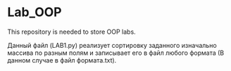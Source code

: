 # Lab_OOP
This repository is needed to store OOP labs.

Данный файл (LAB1.py) реализует сортировку заданного изначально массива по разным полям и записывает его в файл любого формата (В данном случае в файл формата.txt).
